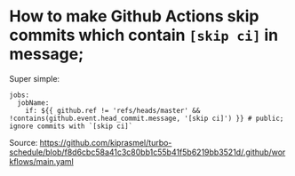 # How to make Github Actions skip commits which contain `[skip ci]` in message;


Super simple:
```
jobs:
  jobName:
    if: ${{ github.ref != 'refs/heads/master' && !contains(github.event.head_commit.message, '[skip ci]') }} # public; ignore commits with `[skip ci]`
```


Source: https://github.com/kiprasmel/turbo-schedule/blob/f8d6cbc58a41c3c80bb1c55b41f5b6219bb3521d/.github/workflows/main.yaml
